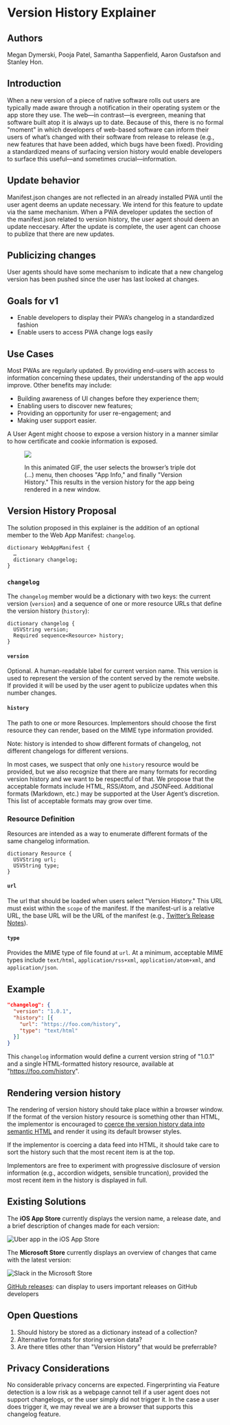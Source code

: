 # Version History Explainer

## Authors

Megan Dymerski, Pooja Patel, Samantha Sappenfield, Aaron Gustafson and Stanley Hon.

## Introduction

When a new version of a piece of native software rolls out users are typically made aware through a notification in their operating system or the app store they use. The web—in contrast—is evergreen, meaning that software built atop it is always up to date. Because of this, there is no formal "moment" in which developers of web-based software can inform their users of what’s changed with their software from release to release (e.g., new features that have been added, which bugs have been fixed). Providing a standardized means of surfacing version history would enable developers to surface this useful—and sometimes crucial—information.

## Update behavior

Manifest.json changes are not reflected in an already installed PWA until the user agent deems an update necessary. We intend for this feature to update via the same mechanism. When a PWA developer updates the section of the manifest.json related to version history, the user agent should deem an update neccesary. After the update is complete, the user agent can choose to publize that there are new updates.

## Publicizing changes

User agents should have some mechanism to indicate that a new changelog version has been pushed since the user has last looked at changes.

## Goals for v1

- Enable developers to display their PWA’s changelog in a standardized fashion
- Enable users to access PWA change logs easily

## Use Cases

Most PWAs are regularly updated. By providing end-users with access to information concerning these updates, their understanding of the app would improve. Other benefits may include:

- Building awareness of UI changes before they experience them;
- Enabling users to discover new features;
- Providing an opportunity for user re-engagement; and
- Making user support easier.

A User Agent might choose to expose a version history in a manner similar to how certificate and cookie information is exposed.

<figure>

![](user-experience.gif)

<figcaption>
In this animated GIF, the user selects the browser’s triple dot (…) menu, then chooses "App Info," and finally "Version History." This results in the version history for the app being rendered in a new window.
</figcaption>

</figure>

## Version History Proposal

The solution proposed in this explainer is the addition of an optional member to the Web App Manifest: `changelog`.

```idl
dictionary WebAppManifest {
  …
  dictionary changelog;
}
```

### `changelog`

The `changelog` member would be a dictionary with two keys: the current version (`version`) and a sequence of one or more resource URLs that define the version history (`history`):

```idl
dictionary changelog {
  USVString version;
  Required sequence<Resource> history;
}
```

#### `version`

Optional. A human-readable label for current version name. This version is used to represent the version of the content served by the remote website. If provided it will be used by the user agent to publicize updates when this number changes.

#### `history`

The path to one or more Resources. Implementors should choose the first resource they can render, based on the MIME type information provided.

Note: history is intended to show different formats of changelog, not different changelogs for different versions.

In most cases, we suspect that only one `history` resource would be provided, but we also recognize that there are many formats for recording version history and we want to be respectful of that. We propose that the acceptable formats include HTML, RSS/Atom, and JSONFeed. Additional formats (Markdown, etc.) may be supported at the User Agent’s discretion. This list of acceptable formats may grow over time.

### Resource Definition
Resources are intended as a way to enumerate different formats of the same changelog information.

```idl
dictionary Resource {
  USVString url;
  USVString type;
}
```

#### `url`

The url that should be loaded when users select "Version History." This URL must exist within the `scope` of the manifest. If the manifest-url is a relative URL, the base URL will be the URL of the manifest (e.g., [Twitter’s Release Notes](https://twitter.com/i/release_notes)).

#### `type`

Provides the MIME type of file found at `url`. At a minimum, acceptable MIME types include `text/html`, `application/rss+xml`, `application/atom+xml`, and `application/json`.

## Example

```json
"changelog": {
  "version": "1.0.1",
  "history": [{
    "url": "https://foo.com/history",
    "type": "text/html"
  }]
}
```

This `changelog` information would define a current version string of "1.0.1" and a single HTML-formatted history resource, available at "https://foo.com/history".

## Rendering version history

The rendering of version history should take place within a browser window. If the format of the version history resource is something other than HTML, the implementor is encouraged to [coerce the version history data into semantic HTML](parsing-version-data.md) and render it using its default browser styles.

If the implementor is coercing a data feed into HTML, it should take care to sort the history such that the most recent item is at the top.

Implementors are free to experiment with progressive disclosure of version information (e.g., accordion widgets, sensible truncation), provided the most recent item in the history is displayed in full.

## Existing Solutions

The **iOS App Store** currently displays the version name, a release date, and a brief description of changes made for each version:

![Uber app in the iOS App Store](iosappstore.jpg)

The **Microsoft Store** currently displays an overview of changes that came with the latest version:

![Slack in the Microsoft Store](microsoft-store.png)

[GitHub releases](https://developer.github.com/v3/repos/releases/): can display to users important releases on GitHub developers

## Open Questions

1. Should history be stored as a dictionary instead of a collection?
2. Alternative formats for storing version data?
3. Are there titles other than "Version History" that would be preferrable?

## Privacy Considerations

No considerable privacy concerns are expected. Fingerprinting via Feature detection is a low risk as a webpage cannot tell if a user agent does not support changelogs, or the user simply did not trigger it. In the case a user does trigger it, we may reveal we are a browser that supports this changelog feature.
